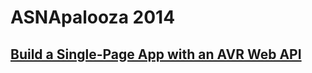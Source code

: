 # ASNApalooza 2014

## [Build a Single-Page App with an AVR Web API](http://asnapalooza.github.io/Lab2014.SinglePageApp)
